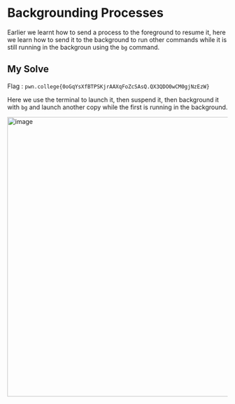 # Backgrounding Processes

Earlier we learnt how to send a process to the foreground to resume it, here we learn how to send it to the background to run other commands while it is still running in the backgroun using the `bg` command.

## My Solve

Flag : `pwn.college{0oGqYsXfBTPSKjrAAXqFoZcSAsQ.QX3QDO0wCM0gjNzEzW}`

Here we use the terminal to launch it, then suspend it, then background it with `bg` and launch another copy while the first is running in the background.

<img width="732" height="639" alt="image" src="https://github.com/user-attachments/assets/49cb24cf-8b80-41cd-ad77-a59366a9b2b8" />
